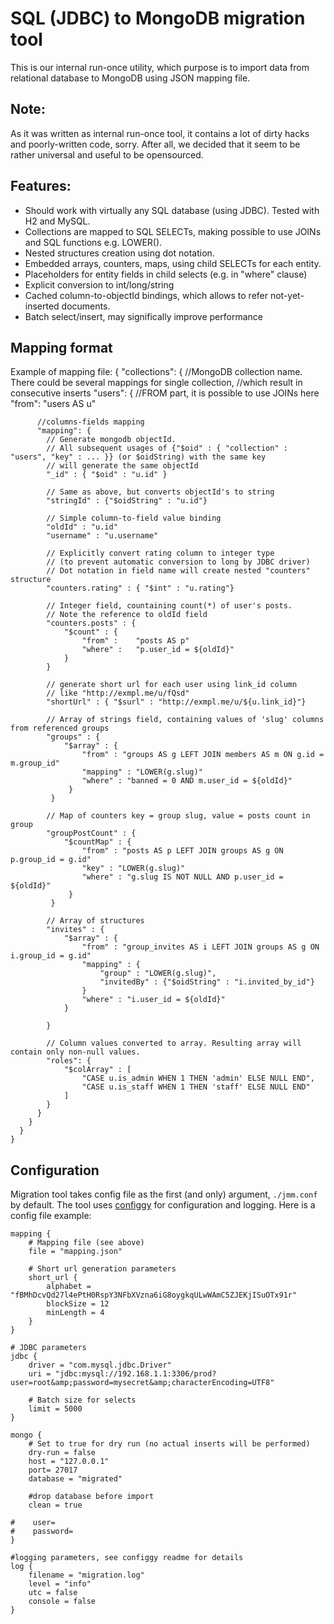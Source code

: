 SQL (JDBC) to MongoDB migration tool
====================================

This is our internal run-once utility, which purpose is to import data from
relational database to MongoDB using JSON mapping file.

Note:
-----
As it was written as internal run-once tool, it contains a lot of dirty hacks and poorly-written code, sorry.
After all, we decided that it seem to be rather universal and useful to be opensourced.

Features:
---------
* Should work with virtually any SQL database (using JDBC). Tested with H2 and MySQL.
* Collections are mapped to SQL SELECTs, making possible to use JOINs and SQL functions e.g. LOWER().
* Nested structures creation using dot notation.
* Embedded arrays, counters, maps, using child SELECTs for each entity.
* Placeholders for entity fields in child selects (e.g. in "where" clause)
* Explicit conversion to int/long/string
* Cached column-to-objectId bindings, which allows to refer not-yet-inserted documents.
* Batch select/insert, may significally improve performance

Mapping format
--------------
Example of mapping file:
    { "collections": {
        //MongoDB collection name. There could be several mappings for single collection,
        //which result in consecutive inserts
        "users": {
          //FROM part, it is possible to use JOINs here
          "from": "users AS u"

          //columns-fields mapping
          "mapping": {
            // Generate mongodb objectId.
            // All subsequent usages of {"$oid" : { "collection" : "users", "key" : ... }} (or $oidString) with the same key
            // will generate the same objectId
            "_id" : { "$oid" : "u.id" }

            // Same as above, but converts objectId's to string
            "stringId" : {"$oidString" : "u.id"}

            // Simple column-to-field value binding
            "oldId" : "u.id"
            "username" : "u.username"

            // Explicitly convert rating column to integer type
            // (to prevent automatic conversion to long by JDBC driver)
            // Dot notation in field name will create nested "counters" structure
            "counters.rating" : { "$int" : "u.rating"}

            // Integer field, countaining count(*) of user's posts.
            // Note the reference to oldId field
            "counters.posts" : {
                "$count" : {
                    "from" :    "posts AS p"
                    "where" :   "p.user_id = ${oldId}"
                }
            }

            // generate short url for each user using link_id column
            // like "http://exmpl.me/u/fQsd"
            "shortUrl" : { "$surl" : "http://exmpl.me/u/${u.link_id}"}

            // Array of strings field, containing values of 'slug' columns from referenced groups
            "groups" : {
                "$array" : {
                    "from" : "groups AS g LEFT JOIN members AS m ON g.id = m.group_id"
                    "mapping" : "LOWER(g.slug)"
                    "where" : "banned = 0 AND m.user_id = ${oldId}"
                 }
             }

            // Map of counters key = group slug, value = posts count in group
            "groupPostCount" : {
                "$countMap" : {
                    "from" : "posts AS p LEFT JOIN groups AS g ON p.group_id = g.id"
                    "key" : "LOWER(g.slug)"
                    "where" : "g.slug IS NOT NULL AND p.user_id = ${oldId}"
                 }
             }

            // Array of structures
            "invites" : {
                "$array" : {
                    "from" : "group_invites AS i LEFT JOIN groups AS g ON i.group_id = g.id"
                    "mapping" : {
                        "group" : "LOWER(g.slug)",
                        "invitedBy" : {"$oidString" : "i.invited_by_id"}
                    }
                    "where" : "i.user_id = ${oldId}"
                }

            }

            // Column values converted to array. Resulting array will contain only non-null values.
            "roles": {
                "$colArray" : [
                    "CASE u.is_admin WHEN 1 THEN 'admin' ELSE NULL END",
                    "CASE u.is_staff WHEN 1 THEN 'staff' ELSE NULL END"
                ]
            }
          }
        }
      }
    }

Configuration
-------------
Migration tool takes config file as the first (and only) argument, `./jmm.conf` by default.
The tool uses [configgy](https://github.com/robey/configgy) for configuration and logging. Here is a config file example:

    mapping {
        # Mapping file (see above)
        file = "mapping.json"

        # Short url generation parameters
        short_url {
            alphabet = "fBMhDcvQd27l4ePtH0RspY3NFbXVzna6iG8oygkqULwWAmC5ZJEKjISuOTx91r"
            blockSize = 12
            minLength = 4
        }
    }

    # JDBC parameters
    jdbc {
        driver = "com.mysql.jdbc.Driver"
        uri = "jdbc:mysql://192.168.1.1:3306/prod?user=root&amp;password=mysecret&amp;characterEncoding=UTF8"

        # Batch size for selects
        limit = 5000
    }

    mongo {
        # Set to true for dry run (no actual inserts will be performed)
        dry-run = false
        host = "127.0.0.1"
        port= 27017
        database = "migrated"

        #drop database before import
        clean = true

    #    user=
    #    password=
    }

    #logging parameters, see configgy readme for details
    log {
        filename = "migration.log"
        level = "info"
        utc = false
        console = false
    }









